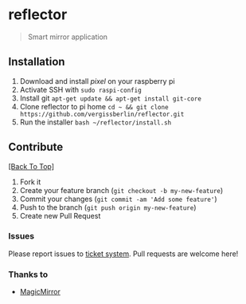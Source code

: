 # reflector

> Smart mirror application

## Installation

1. Download and install *pixel* on your raspberry pi
2. Activate SSH with ``sudo raspi-config``
3. Install git ``apt-get update && apt-get install git-core``
4. Clone reflector to pi home ``cd ~ && git clone https://github.com/vergissberlin/reflector.git``
5. Run the installer ``bash ~/reflector/install.sh``

## Contribute
[[Back To Top]](#jump-to-section)

1. Fork it
2. Create your feature branch (`git checkout -b my-new-feature`)
3. Commit your changes (`git commit -am 'Add some feature'`)
4. Push to the branch (`git push origin my-new-feature`)
5. Create new Pull Request


### Issues

Please report issues to [ticket system](https://github.com/vergissberlin/reflector/issues).
Pull requests are welcome here!

### Thanks to

- [MagicMirror](https://github.com/MichMich/MagicMirror)
